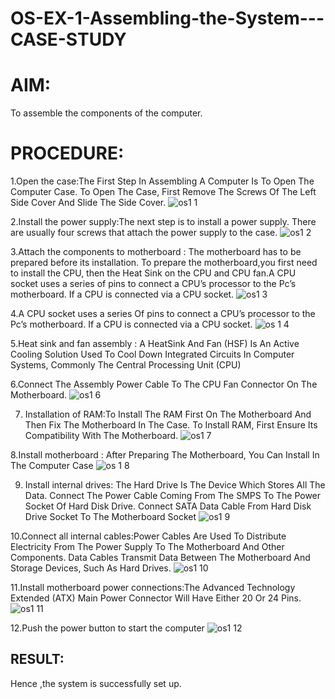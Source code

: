 # OS-EX-1-Assembling-the-System---CASE-STUDY

# AIM:

To assemble the components of the computer.

# PROCEDURE:

1.Open the case:The First Step In Assembling A Computer Is To Open The Computer Case. To Open The Case, First Remove The Screws Of The Left Side Cover And Slide The Side Cover.
![os1 1](https://github.com/Rama-Lekshmi/OS-EX-1-Assembling-the-System---CASE-STUDY/assets/118541549/99600358-7a0d-4d4e-b5db-f4d5c0514d6a)

2.Install the power supply:The next step is to install a power supply. There are usually four screws that attach the power supply to the case.
![os1 2](https://github.com/Rama-Lekshmi/OS-EX-1-Assembling-the-System---CASE-STUDY/assets/118541549/c887aca7-fb5f-4030-beb6-0f32610ed22e)


3.Attach the components to motherboard : The motherboard has to be prepared before its installation. To prepare the motherboard,you first need to install the CPU, then the Heat Sink on the CPU and CPU fan.A CPU socket uses a series of pins to connect a CPU’s processor to the Pc’s motherboard. If a CPU is connected via a CPU socket.
![os1 3](https://github.com/Rama-Lekshmi/OS-EX-1-Assembling-the-System---CASE-STUDY/assets/118541549/ae0f41d9-b398-4396-9929-ccfbaa3b6ce3)



4.A CPU socket uses a series Of pins to connect a CPU’s processor to the Pc’s motherboard. If a CPU is connected via a CPU socket.
![os 1 4](https://github.com/Rama-Lekshmi/OS-EX-1-Assembling-the-System---CASE-STUDY/assets/118541549/fbf1a7d8-c16f-4c1e-b7d7-f7b2f3c23feb)


5.Heat sink and fan assembly : A HeatSink And Fan (HSF) Is An Active Cooling Solution Used To Cool Down Integrated Circuits In Computer Systems, Commonly The Central Processing Unit (CPU)


6.Connect The Assembly Power Cable To The CPU Fan Connector On The Motherboard.
![os1 6](https://github.com/Rama-Lekshmi/OS-EX-1-Assembling-the-System---CASE-STUDY/assets/118541549/25f1335a-963e-472b-a3ba-31f2cea145e8)



7. Installation of RAM:To Install The RAM First On The Motherboard And Then Fix
The Motherboard In The Case. To Install RAM, First Ensure Its Compatibility With
The Motherboard.
![os1 7](https://github.com/Rama-Lekshmi/OS-EX-1-Assembling-the-System---CASE-STUDY/assets/118541549/f0dd487d-0203-4c42-b85a-9977bdcc8420)


8.Install motherboard : After Preparing The Motherboard, You Can Install In The Computer Case
![os 1 8](https://github.com/Rama-Lekshmi/OS-EX-1-Assembling-the-System---CASE-STUDY/assets/118541549/c1ab9f42-a3c0-430c-80f8-56796ae09008)

9. Install internal drives: The Hard Drive Is The Device Which Stores All The Data.
Connect The Power Cable Coming From The SMPS To The Power Socket Of Hard
Disk Drive. Connect SATA Data Cable From Hard Disk Drive Socket To The
Motherboard Socket
![os1 9](https://github.com/Rama-Lekshmi/OS-EX-1-Assembling-the-System---CASE-STUDY/assets/118541549/f26c713e-9b86-4bf9-b9d5-4f2387559e0f)


10.Connect all internal cables:Power Cables Are Used To Distribute Electricity From The Power Supply To The Motherboard And Other Components. Data Cables Transmit Data Between The Motherboard And Storage Devices, Such As Hard Drives.
![os1 10](https://github.com/Rama-Lekshmi/OS-EX-1-Assembling-the-System---CASE-STUDY/assets/118541549/ef54d1d4-73a0-447e-940c-a83724ce987f)



11.Install motherboard power connections:The Advanced Technology Extended (ATX) Main Power Connector Will Have Either 20 Or 24 Pins.
![os1 11](https://github.com/Rama-Lekshmi/OS-EX-1-Assembling-the-System---CASE-STUDY/assets/118541549/7a73c0e4-f075-487a-bf79-22541e49d1ea)


12.Push the power button to start the computer
![os1 12](https://github.com/Rama-Lekshmi/OS-EX-1-Assembling-the-System---CASE-STUDY/assets/118541549/e3be208a-0a92-4c88-9c16-942177ad03b8)


## RESULT:
Hence ,the system is successfully set up.
